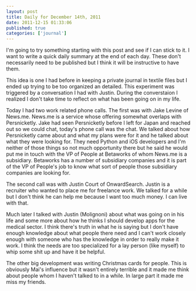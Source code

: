```yaml
---
layout: post
title: Daily for December 14th, 2011
date: 2011-12-15 01:33:06
published: true
categories: ['journal']
---
```


I'm going to try something starting with this post and see if I can stick to it. I want to write a quick daily summary at the end of each day. These don't necessarily need to be published but I think it will be instructive to have them.

This idea is one I had before in keeping a private journal in textile files but I ended up trying to be too organized an detailed. This experiment was triggered by a conversation I had with Justin. During the converstaion I realized I don't take time to reflect on what has been going on in my life.

Today I had two work related phone calls. The first was with Jake Levine of News.me. News.me is a service whose offering somewhat overlaps with Persnicketly. Jake had seen Persnicketly before I left for Japan and reached out so we could chat, today's phone call was the chat. We talked about how Persnicketly came about and what my plans were for it and he talked about what they were looking for. They need Python and iOS developers and I'm neither of those things so not much opportunity there but he said he would put me in touch with the VP of People at Betaworks of whom News.me is a subsidiary. Betaworks has a number of subsidiary companies and it is part of the VP of People's job to know what sort of people those subsidiary companies are looking for.

The second call was with Justin Court of OnwardSearch. Justin is a recruiter who wanted to place me for freelance work. We talked for a while but I don't think he can help me because I want too much money. I can live with that.

Much later I talked with Justin (Molignoni) about what was going on in his life and some more about how he thinks I should develop apps for the medical sector. I think there's truth in what he is saying but I don't have enough knowledge about what people there need and I can't work closely enough with someone who has the knowledge in order to really make it work. I think the needs are too specialized for a lay person (like myself) to whip some shit up and have it be helpful.

The other big development was writing Christmas cards for people. This is obviously Mai's influence but it wasn't entirely terrible and it made me think about people whom I haven't talked to in a while. In large part it made me miss my friends.

